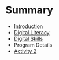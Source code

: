 # Summary

* [Introduction](README.md)
* [Digital Literacy](chapter1.md)
* [Digital Skills](digital-skills.md)
* Program Details
* [Activity 2](activity-2.md)

